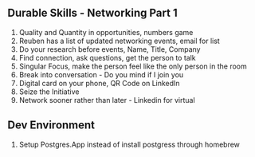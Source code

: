 ## Durable Skills - Networking Part 1
1. Quality and Quantity in opportunities, numbers game
2. Reuben has a list of updated networking events, email for list
3. Do your research before events, Name, Title, Company
4. Find connection, ask questions, get the person to talk
5. Singular Focus, make the person feel like the only person in the room
6. Break into conversation - Do you mind if I join you
7. Digital card on your phone, QR Code on LinkedIn
8. Seize the Initiative
9. Network sooner rather than later - Linkedin for virtual

## Dev Environment
1. Setup Postgres.App instead of install postgress through homebrew